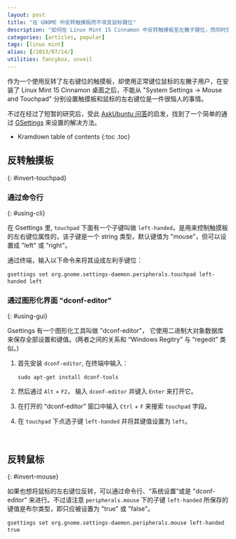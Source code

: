 ```yaml
---
layout: post
title: "在 GNOME 中反转触摸板而不改变鼠标键位"
description: "如何在 Linux Mint 15 Cinnamon 中反转触摸板至左撇子键位，而同时保持正常鼠标键位。此文理论上也应对所有使用 GNOME 的 Ubuntu 系统有效。"
categories: [articles, popular]
tags: [linux mint]
alias: [/2013/07/14/]
utilities: fancybox, unveil
---
```

作为一个使用反转了左右键位的触摸板，却使用正常键位鼠标的左撇子用户，在安装了 Linux Mint 15 Cinnamon 桌面之后，不能从 "System Settings -> Mouse and Touchpad" 分别设置触摸板和鼠标的左右键位是一件很恼人的事情。

不过在经过了短暂的研究后，受此 [AskUbuntu 问答][AskUbuntu question]的启发，找到了一个简单的通过 [GSettings][GSettings] 来设置的解决方法。

* Kramdown table of contents
{:toc .toc}

## 反转触摸板
{: #invert-touchpad}

### 通过命令行
{: #using-cli}

在 Gsettings 里, `touchpad` 下面有一个子键叫做 `left-handed`，是用来控制触摸板的左右键位属性的，该子键是一个 string 类型，默认键值为 "mouse"，但可以设置成 "left" 或 "right"。

通过终端，输入以下命令来将其设成左利手键位：

	gsettings set org.gnome.settings-daemon.peripherals.touchpad left-handed left

### 通过图形化界面 "dconf-editor"
{: #using-gui}

Gsettings 有一个图形化工具叫做 "dconf-editor"， 它使用二进制大对象数据库来保存全部设置和键值。(两者之间的关系和 “Windows Regitry” 与 “regedit” 类似。)

1. 首先安装 `dconf-editor`, 在终端中输入：

	   sudo apt-get install dconf-tools

2. 然后通过 `Alt` + `F2`， 输入 `dconf-editor` 并键入 `Enter` 来打开它。

3. 在打开的 “dconf-editor” 窗口中输入 `Ctrl` + `F` 来搜索 `touchpad` 字段。

4. 在 `touchpad` 下点选子键 `left-handed` 并将其键值设置为 `left`。

<a class="post-image" href="/assets/images/posts/112339402123972.png">
<img itemprop="image" data-src="/assets/images/posts/112339402123972.png" src="/assets/js/unveil/loader.gif" alt="" />
</a>

## 反转鼠标
{: #invert-mouse}

如果也想将鼠标的左右键位反转，可以通过命令行、“系统设置”或是 "dconf-editor" 来进行。不过请注意 `peripherals.mouse` 下的子键 `left-handed` 所保存的键值是布尔类型，即只应被设置为 "true" 或 "false"。

	gsettings set org.gnome.settings-daemon.peripherals.mouse left-handed true

[GSettings]: https://developer.gnome.org/gio/2.34/GSettings.html
[AskUbuntu question]: http://askubuntu.com/q/83590/171955
